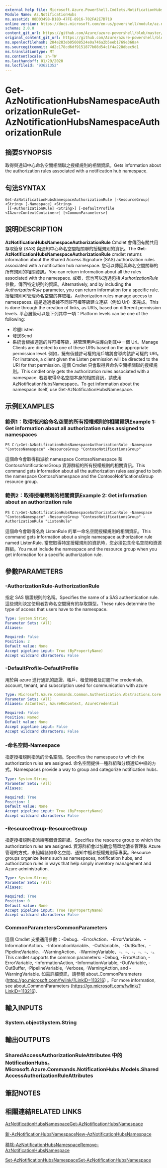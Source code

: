 ```yaml
---
external help file: Microsoft.Azure.PowerShell.Cmdlets.NotificationHubs.dll-Help.xml
Module Name: Az.NotificationHubs
ms.assetid: 08D03498-D18D-47FE-8916-702FA2E7D719
online version: https://docs.microsoft.com/en-us/powershell/module/az.notificationhubs/get-aznotificationhubsnamespaceauthorizationrule
schema: 2.0.0
content_git_url: https://github.com/Azure/azure-powershell/blob/master/src/NotificationHubs/NotificationHubs/help/Get-AzNotificationHubsNamespaceAuthorizationRule.md
original_content_git_url: https://github.com/Azure/azure-powershell/blob/master/src/NotificationHubs/NotificationHubs/help/Get-AzNotificationHubsNamespaceAuthorizationRule.md
ms.openlocfilehash: 284e283eb05608524e0a746a2b5eeb1769e368a4
ms.sourcegitcommit: 4d2c178cd6df9151877b08d54c1f4a228dbec9d1
ms.translationtype: MT
ms.contentlocale: zh-TW
ms.lasthandoff: 01/29/2020
ms.locfileid: "93621352"
---
```

# <span data-ttu-id="9aacd-101">Get-AzNotificationHubsNamespaceAuthorizationRule</span><span class="sxs-lookup"><span data-stu-id="9aacd-101">Get-AzNotificationHubsNamespaceAuthorizationRule</span></span>

## <span data-ttu-id="9aacd-102">摘要</span><span class="sxs-lookup"><span data-stu-id="9aacd-102">SYNOPSIS</span></span>
<span data-ttu-id="9aacd-103">取得與通知中心命名空間相關聯之授權規則的相關資訊。</span><span class="sxs-lookup"><span data-stu-id="9aacd-103">Gets information about the authorization rules associated with a notification hub namespace.</span></span>

## <span data-ttu-id="9aacd-104">句法</span><span class="sxs-lookup"><span data-stu-id="9aacd-104">SYNTAX</span></span>

```
Get-AzNotificationHubsNamespaceAuthorizationRule [-ResourceGroup] <String> [-Namespace] <String>
 [[-AuthorizationRule] <String>] [-DefaultProfile <IAzureContextContainer>] [<CommonParameters>]
```

## <span data-ttu-id="9aacd-105">說明</span><span class="sxs-lookup"><span data-stu-id="9aacd-105">DESCRIPTION</span></span>
<span data-ttu-id="9aacd-106">**AzNotificationHubsNamespaceAuthorizationRule** Cmdlet 會傳回有關共用存取簽章 (SAS) 與通知中心命名空間相關聯的授權規則的資訊。</span><span class="sxs-lookup"><span data-stu-id="9aacd-106">The **Get-AzNotificationHubsNamespaceAuthorizationRule** cmdlet returns information about the Shared Access Signature (SAS) authorization rules associated with a notification hub namespace.</span></span>
<span data-ttu-id="9aacd-107">您可以傳回與命名空間關聯的所有規則的相關資訊。</span><span class="sxs-lookup"><span data-stu-id="9aacd-107">You can return information about all the rules associated with the namespace.</span></span>
<span data-ttu-id="9aacd-108">或者，您也可以透過包括 *AuthorizationRule* 參數，傳回特定規則的資訊。</span><span class="sxs-lookup"><span data-stu-id="9aacd-108">Alternatively, and by including the *AuthorizationRule* parameter, you can return information for a specific rule.</span></span>
<span data-ttu-id="9aacd-109">授權規則可管理命名空間的存取權。</span><span class="sxs-lookup"><span data-stu-id="9aacd-109">Authorization rules manage access to namespaces.</span></span>
<span data-ttu-id="9aacd-110">這是透過根據不同許可權等級建立連結（例如 Uri）來完成。</span><span class="sxs-lookup"><span data-stu-id="9aacd-110">This is done through the creation of links, as URIs, based on different permission levels.</span></span>
<span data-ttu-id="9aacd-111">平台層級可以是下列其中一項：</span><span class="sxs-lookup"><span data-stu-id="9aacd-111">Platform levels can be one of the following:</span></span> 
- <span data-ttu-id="9aacd-112">聆聽</span><span class="sxs-lookup"><span data-stu-id="9aacd-112">Listen</span></span>
- <span data-ttu-id="9aacd-113">發送</span><span class="sxs-lookup"><span data-stu-id="9aacd-113">Send</span></span>
- <span data-ttu-id="9aacd-114">系統會根據適當的許可權等級，將管理用戶端導向到其中一個 Uri。</span><span class="sxs-lookup"><span data-stu-id="9aacd-114">Manage Clients are directed to one of these URIs based on the appropriate permission level.</span></span>
<span data-ttu-id="9aacd-115">例如，擁有偵聽許可權的用戶端將會導向該許可權的 URI。</span><span class="sxs-lookup"><span data-stu-id="9aacd-115">For instance, a client given the Listen permission will be directed to the URI for that permission.</span></span>
<span data-ttu-id="9aacd-116">這個 Cmdlet 只會取得與命名空間相關聯的授權規則。</span><span class="sxs-lookup"><span data-stu-id="9aacd-116">This cmdlet only gets the authorization rules associated with a namespace.</span></span>
<span data-ttu-id="9aacd-117">若要取得命名空間本身的相關資訊，請使用 AzNotificationHubsNamespace。</span><span class="sxs-lookup"><span data-stu-id="9aacd-117">To get information about the namespace itself, use Get-AzNotificationHubsNamespace.</span></span>

## <span data-ttu-id="9aacd-118">示例</span><span class="sxs-lookup"><span data-stu-id="9aacd-118">EXAMPLES</span></span>

### <span data-ttu-id="9aacd-119">範例1：取得指派給命名空間的所有授權規則的相關資訊</span><span class="sxs-lookup"><span data-stu-id="9aacd-119">Example 1: Get information about all authorization rules assigned to namespaces</span></span>
```
PS C:\>Get-AzNotificationHubsNamespaceAuthorizationRule -Namespace "ContosoNamespace" -ResourceGroup "ContosoNotificationsGroup"
```

<span data-ttu-id="9aacd-120">這個命令會取得指派給 namespace ContosoNamespace 和 ContosoNotificationsGroup 資源群組的所有授權規則的相關資訊。</span><span class="sxs-lookup"><span data-stu-id="9aacd-120">This command gets information about all the authorization rules assigned to both the namespace ContosoNamespace and the ContosoNotificationsGroup resource group.</span></span>

### <span data-ttu-id="9aacd-121">範例2：取得授權規則的相關資訊</span><span class="sxs-lookup"><span data-stu-id="9aacd-121">Example 2: Get information about an authorization rule</span></span>
```
PS C:\>Get-AzNotificationHubsNamespaceAuthorizationRule -Namespace "ContosoNamespace" -ResourceGroup "ContosoNotificationsGroup" -AuthorizationRule "ListenRule"
```

<span data-ttu-id="9aacd-122">這個命令會取得名為 ListenRule 的單一命名空間授權規則的相關資訊。</span><span class="sxs-lookup"><span data-stu-id="9aacd-122">This command gets information about a single namespace authorization rule named ListenRule.</span></span>
<span data-ttu-id="9aacd-123">當您取得特定授權規則的資訊時，您必須包含命名空間和資源群組。</span><span class="sxs-lookup"><span data-stu-id="9aacd-123">You must include the namespace and the resource group when you get information for a specific authorization rule.</span></span>

## <span data-ttu-id="9aacd-124">參數</span><span class="sxs-lookup"><span data-stu-id="9aacd-124">PARAMETERS</span></span>

### <span data-ttu-id="9aacd-125">-AuthorizationRule</span><span class="sxs-lookup"><span data-stu-id="9aacd-125">-AuthorizationRule</span></span>
<span data-ttu-id="9aacd-126">指定 SAS 驗證規則的名稱。</span><span class="sxs-lookup"><span data-stu-id="9aacd-126">Specifies the name of a SAS authentication rule.</span></span>
<span data-ttu-id="9aacd-127">這些規則決定使用者對命名空間擁有的存取類型。</span><span class="sxs-lookup"><span data-stu-id="9aacd-127">These rules determine the type of access that users have to the namespace.</span></span>

```yaml
Type: System.String
Parameter Sets: (All)
Aliases:

Required: False
Position: 2
Default value: None
Accept pipeline input: True (ByPropertyName)
Accept wildcard characters: False
```

### <span data-ttu-id="9aacd-128">-DefaultProfile</span><span class="sxs-lookup"><span data-stu-id="9aacd-128">-DefaultProfile</span></span>
<span data-ttu-id="9aacd-129">用於與 azure 進行通訊的認證、帳戶、租使用者及訂閱</span><span class="sxs-lookup"><span data-stu-id="9aacd-129">The credentials, account, tenant, and subscription used for communication with azure</span></span>

```yaml
Type: Microsoft.Azure.Commands.Common.Authentication.Abstractions.Core.IAzureContextContainer
Parameter Sets: (All)
Aliases: AzContext, AzureRmContext, AzureCredential

Required: False
Position: Named
Default value: None
Accept pipeline input: False
Accept wildcard characters: False
```

### <span data-ttu-id="9aacd-130">-命名空間</span><span class="sxs-lookup"><span data-stu-id="9aacd-130">-Namespace</span></span>
<span data-ttu-id="9aacd-131">指定授權規則指派的命名空間。</span><span class="sxs-lookup"><span data-stu-id="9aacd-131">Specifies the namespace to which the authorization rules are assigned.</span></span>
<span data-ttu-id="9aacd-132">命名空間提供一種群組和分類通知中樞的方式。</span><span class="sxs-lookup"><span data-stu-id="9aacd-132">Namespaces provide a way to group and categorize notification hubs.</span></span>

```yaml
Type: System.String
Parameter Sets: (All)
Aliases:

Required: True
Position: 1
Default value: None
Accept pipeline input: True (ByPropertyName)
Accept wildcard characters: False
```

### <span data-ttu-id="9aacd-133">-ResourceGroup</span><span class="sxs-lookup"><span data-stu-id="9aacd-133">-ResourceGroup</span></span>
<span data-ttu-id="9aacd-134">指定授權規則指派給哪個資源群組。</span><span class="sxs-lookup"><span data-stu-id="9aacd-134">Specifies the resource group to which the authorization rules are assigned.</span></span>
<span data-ttu-id="9aacd-135">資源群組會以協助您簡單地清查管理和 Azure 管理的方式，來組織諸如命名空間、通知中樞和授權規則等專案。</span><span class="sxs-lookup"><span data-stu-id="9aacd-135">Resource groups organize items such as namespaces, notification hubs, and authorization rules in ways that help simply inventory management and Azure administration.</span></span>

```yaml
Type: System.String
Parameter Sets: (All)
Aliases:

Required: True
Position: 0
Default value: None
Accept pipeline input: True (ByPropertyName)
Accept wildcard characters: False
```

### <span data-ttu-id="9aacd-136">CommonParameters</span><span class="sxs-lookup"><span data-stu-id="9aacd-136">CommonParameters</span></span>
<span data-ttu-id="9aacd-137">這個 Cmdlet 支援通用參數：-Debug、-ErrorAction、-ErrorVariable、-InformationAction、-InformationVariable、-OutVariable、-OutBuffer、-PipelineVariable、-WarningAction、-WarningVariable、-、-、-、-、-、-。</span><span class="sxs-lookup"><span data-stu-id="9aacd-137">This cmdlet supports the common parameters: -Debug, -ErrorAction, -ErrorVariable, -InformationAction, -InformationVariable, -OutVariable, -OutBuffer, -PipelineVariable, -Verbose, -WarningAction, and -WarningVariable.</span></span> <span data-ttu-id="9aacd-138">如需詳細資訊，請參閱 about_CommonParameters (https://go.microsoft.com/fwlink/?LinkID=113216) 。</span><span class="sxs-lookup"><span data-stu-id="9aacd-138">For more information, see about_CommonParameters (https://go.microsoft.com/fwlink/?LinkID=113216).</span></span>

## <span data-ttu-id="9aacd-139">輸入</span><span class="sxs-lookup"><span data-stu-id="9aacd-139">INPUTS</span></span>

### <span data-ttu-id="9aacd-140">System.object</span><span class="sxs-lookup"><span data-stu-id="9aacd-140">System.String</span></span>

## <span data-ttu-id="9aacd-141">輸出</span><span class="sxs-lookup"><span data-stu-id="9aacd-141">OUTPUTS</span></span>

### <span data-ttu-id="9aacd-142">SharedAccessAuthorizationRuleAttributes 中的 NotificationHubs。</span><span class="sxs-lookup"><span data-stu-id="9aacd-142">Microsoft.Azure.Commands.NotificationHubs.Models.SharedAccessAuthorizationRuleAttributes</span></span>

## <span data-ttu-id="9aacd-143">筆記</span><span class="sxs-lookup"><span data-stu-id="9aacd-143">NOTES</span></span>

## <span data-ttu-id="9aacd-144">相關連結</span><span class="sxs-lookup"><span data-stu-id="9aacd-144">RELATED LINKS</span></span>

[<span data-ttu-id="9aacd-145">AzNotificationHubsNamespace</span><span class="sxs-lookup"><span data-stu-id="9aacd-145">Get-AzNotificationHubsNamespace</span></span>](./Get-AzNotificationHubsNamespace.md)

[<span data-ttu-id="9aacd-146">新-AzNotificationHubsNamespace</span><span class="sxs-lookup"><span data-stu-id="9aacd-146">New-AzNotificationHubsNamespace</span></span>](./New-AzNotificationHubsNamespace.md)

[<span data-ttu-id="9aacd-147">移除-AzNotificationHubsNamespace</span><span class="sxs-lookup"><span data-stu-id="9aacd-147">Remove-AzNotificationHubsNamespace</span></span>](./Remove-AzNotificationHubsNamespace.md)

[<span data-ttu-id="9aacd-148">Set-AzNotificationHubsNamespace</span><span class="sxs-lookup"><span data-stu-id="9aacd-148">Set-AzNotificationHubsNamespace</span></span>](./Set-AzNotificationHubsNamespace.md)


